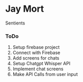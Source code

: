 # Jay Mort
Sentients


### ToDo 

1. Setup firebase project 
1. Connect with Firebase 
2. Add screens for chats 
3. Setup Chatgpt Whisper API 
5. Implement chat screens 
4. Make API Calls from user input 